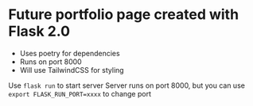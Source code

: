# Future portfolio page created with Flask 2.0

- Uses poetry for dependencies
- Runs on port 8000
- Will use TailwindCSS for styling
  

Use `flask run` to start server
Server runs on port 8000, but you can use `export FLASK_RUN_PORT=xxxx` to change port